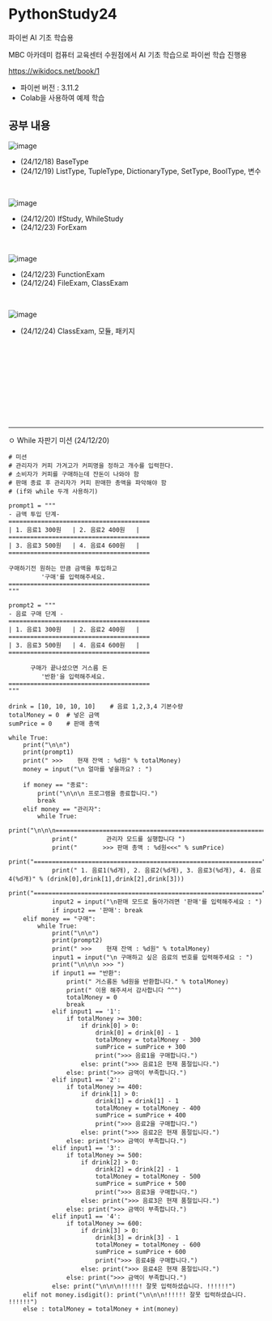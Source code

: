# PythonStudy24
파이썬 AI 기초 학습용

MBC 아카데미 컴퓨터 교육센터 수원점에서 AI 기초 학습으로 파이썬 학습 진행용

https://wikidocs.net/book/1

- 파이썬 버전 : 3.11.2
- Colab을 사용하여 예제 학습
  
## 공부 내용

![image](https://github.com/user-attachments/assets/11c14d01-59f5-4cf7-864a-796ddf89242e)
- (24/12/18) BaseType
- (24/12/19) ListType, TupleType, DictionaryType, SetType, BoolType, 변수
<br>

![image](https://github.com/user-attachments/assets/0101decb-c8b4-4027-aae8-19194f61bbe3)
- (24/12/20) IfStudy, WhileStudy
- (24/12/23) ForExam
<br>

![image](https://github.com/user-attachments/assets/7c258bc0-6dff-4b47-8c21-463e2f7642e9)
- (24/12/23) FunctionExam
- (24/12/24) FileExam, ClassExam
<br>

![image](https://github.com/user-attachments/assets/2a8e8d01-0840-41de-b566-dc487d8ad445)
- (24/12/24) ClassExam, 모듈, 패키지


<br><br><br><br><br><br><br><br><br>
<hr>

ㅇ While 자판기 미션 (24/12/20)
```
# 미션
# 관리자가 커피 가겨고가 커피명을 정하고 개수를 입력한다.
# 소비자가 커피를 구매하는데 잔돈이 나와야 함
# 판매 종료 후 관리자가 커피 판매한 총액을 파악해야 함
# (if와 while 두개 사용하기)

prompt1 = """
- 금액 투입 단계-
=======================================
| 1. 음료1 300원   | 2. 음료2 400원   |
=======================================
| 3. 음료3 500원   | 4. 음료4 600원   |
=======================================

구매하기전 원하는 만큼 금액을 투입하고
         '구매'를 입력해주세요.
=======================================
"""

prompt2 = """
- 음료 구매 단계 -
=======================================
| 1. 음료1 300원   | 2. 음료2 400원   |
=======================================
| 3. 음료3 500원   | 4. 음료4 600원   |
=======================================

      구매가 끝나셨으면 거스름 돈
         '반환'을 입력해주세요.
=======================================
"""

drink = [10, 10, 10, 10]    # 음료 1,2,3,4 기본수량
totalMoney = 0  # 넣은 금액
sumPrice = 0    # 판매 총액

while True:
    print("\n\n")
    print(prompt1)
    print(" >>>    현재 잔액 : %d원" % totalMoney)
    money = input("\n 얼마를 넣을까요? : ")

    if money == "종료":
        print("\n\n\n 프로그램을 종료합니다.")
        break
    elif money == "관리자":
        while True:
            print("\n\n\n===============================================================")
            print("        관리자 모드를 실행합니다 ")
            print("       >>> 판매 총액 : %d원<<<" % sumPrice)
            print("===============================================================")
            print(" 1. 음료1(%d개), 2. 음료2(%d개), 3. 음료3(%d개), 4. 음료4(%d개)" % (drink[0],drink[1],drink[2],drink[3]))
            print("===============================================================")
            input2 = input("\n판매 모드로 돌아가려면 '판매'를 입력해주세요 : ")
            if input2 == '판매': break
    elif money == "구매":
        while True:
            print("\n\n")
            print(prompt2)
            print(" >>>    현재 잔액 : %d원" % totalMoney)
            input1 = input("\n 구매하고 싶은 음료의 번호를 입력해주세요 : ")
            print("\n\n\n >>> ")
            if input1 == "반환":
                print(" 거스름돈 %d원을 반환합니다." % totalMoney)
                print(" 이용 해주셔서 감사합니다 ^^")
                totalMoney = 0
                break
            elif input1 == '1':
                if totalMoney >= 300:
                    if drink[0] > 0:
                        drink[0] = drink[0] - 1
                        totalMoney = totalMoney - 300
                        sumPrice = sumPrice + 300
                        print(">>> 음료1을 구매합니다.")
                    else: print(">>> 음료1은 현재 품절입니다.")
                else: print(">>> 금액이 부족합니다.")
            elif input1 == '2':
                if totalMoney >= 400:
                    if drink[1] > 0:
                        drink[1] = drink[1] - 1
                        totalMoney = totalMoney - 400
                        sumPrice = sumPrice + 400
                        print(">>> 음료2을 구매합니다.")
                    else: print(">>> 음료2은 현재 품절입니다.")
                else: print(">>> 금액이 부족합니다.")
            elif input1 == '3':
                if totalMoney >= 500:
                    if drink[2] > 0:
                        drink[2] = drink[2] - 1
                        totalMoney = totalMoney - 500
                        sumPrice = sumPrice + 500
                        print(">>> 음료3을 구매합니다.")
                    else: print(">>> 음료3은 현재 품절입니다.")
                else: print(">>> 금액이 부족합니다.")
            elif input1 == '4':
                if totalMoney >= 600:
                    if drink[3] > 0:
                        drink[3] = drink[3] - 1
                        totalMoney = totalMoney - 600
                        sumPrice = sumPrice + 600
                        print(">>> 음료4을 구매합니다.")
                    else: print(">>> 음료4은 현재 품절입니다.")
                else: print(">>> 금액이 부족합니다.")
            else: print("\n\n\n!!!!!! 잘못 입력하셨습니다. !!!!!!")
    elif not money.isdigit(): print("\n\n\n!!!!!! 잘못 입력하셨습니다. !!!!!!")
    else : totalMoney = totalMoney + int(money)

```

